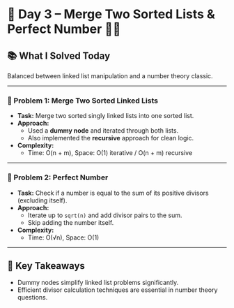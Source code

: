 # 🚀 Day 3 – Merge Two Sorted Lists & Perfect Number 🔗💯

## 📚 What I Solved Today

Balanced between linked list manipulation and a number theory classic.

---

### 🧠 Problem 1: Merge Two Sorted Linked Lists
- **Task:** Merge two sorted singly linked lists into one sorted list.
- **Approach:**  
  - Used a **dummy node** and iterated through both lists.
  - Also implemented the **recursive** approach for clean logic.
- **Complexity:**  
  - Time: O(n + m), Space: O(1) iterative / O(n + m) recursive

---

### 🧠 Problem 2: Perfect Number
- **Task:** Check if a number is equal to the sum of its positive divisors (excluding itself).
- **Approach:**  
  - Iterate up to `sqrt(n)` and add divisor pairs to the sum.
  - Skip adding the number itself.
- **Complexity:**  
  - Time: O(√n), Space: O(1)

---

## 🧠 Key Takeaways

- Dummy nodes simplify linked list problems significantly.
- Efficient divisor calculation techniques are essential in number theory questions.
